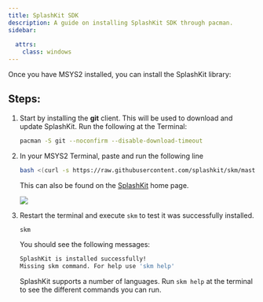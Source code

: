 ```yaml
---
title: SplashKit SDK
description: A guide on installing SplashKit SDK through pacman.
sidebar:
 
  attrs:
    class: windows
---
```

Once you have MSYS2 installed, you can install the SplashKit library:

## Steps:

1. Start by installing the **git** client. This will be used to download and update SplashKit. Run the following at the Terminal:

    ```bash
    pacman -S git --noconfirm --disable-download-timeout
    ```

1. In your MSYS2 Terminal, paste and run the following line

    ```bash
    bash <(curl -s https://raw.githubusercontent.com/splashkit/skm/master/install-scripts/skm-install.sh)
    ```

    This can also be found on the [SplashKit](http://www.splashkit.io) home page.

    ![](/gifs/windows/6.gif)

1. Restart the terminal and execute `skm` to test it was successfully installed.

    ```bash
    skm
    ```

    You should see the following messages:

    ```bash
    SplashKit is installed successfully!
    Missing skm command. For help use 'skm help'
    ```

    SplashKit supports a number of languages. Run `skm help` at the terminal to see the different commands you can run.



